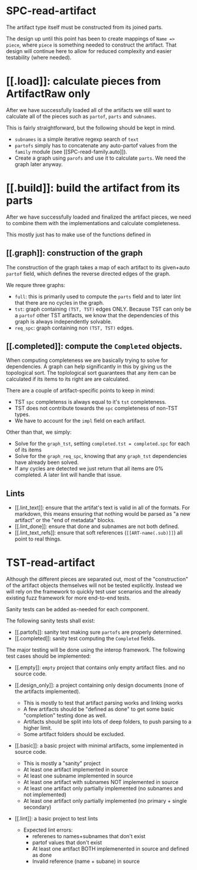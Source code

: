 # SPC-read-artifact
The artifact type itself must be constructed from its joined parts.

The design up until this point has been to create mappings of
`Name => piece`, where `piece` is something needed to construct
the artifact. That design will continue here to allow for reduced
complexity and easier testability (where needed).

# [[.load]]: calculate pieces from ArtifactRaw only
After we have successfully loaded all of the artifacts we still want
to calculate all of the pieces such as `partof`, `parts` and `subnames`.

This is fairly straightforward, but the following should be kept in
mind.
- `subnames` is a simple iterative regexp search of `text`
- `partofs` simply has to concatenate any auto-partof values from the `family`
  module (see [[SPC-read-family.auto]]).
- Create a graph using `parofs` and use it to calculate `parts`. We need the
  graph later anyway.

# [[.build]]: build the artifact from its parts
After we have successfully loaded and finalized the artifact pieces, we need
to combine them with the implementations and calculate completeness.

This mostly just has to make use of the functions defined in

## [[.graph]]: construction of the graph
The construction of the graph takes a map of each artifact to its given+auto
`partof` field, which defines the reverse directed edges of the graph.

We requre three graphs:
- `full`: this is primarily used to compute the `parts` field and to later lint
  that there are no cycles in the graph.
- `tst`: graph containing `(TST, TST)` edges ONLY. Because TST can only be
  a `partof` other TST artifacts, we know that the dependencies of this graph
  is always independently solvable.
- `req_spc`: graph containing non `(TST, TST)` edges.

## [[.completed]]: compute the `Completed` objects.
When computing completeness we are basically trying to solve for dependencies.
A graph can help significantly in this by giving us the topological sort.
The toplological sort guarantees that any item can be calculated if its
items to its right are are calculated.

There are a couple of artifact-specific points to keep in mind:
- TST `spc` completenss is always equal to it's `tst` completeness.
- TST does not contribute towards the `spc` completeness of non-TST types.
- We have to account for the `impl` field on each artifact.

Other than that, we simply:
- Solve for the `graph_tst`, setting `completed.tst = completed.spc` for each
  of its items
- Solve for the `graph_req_spc`, knowing that any `graph_tst` dependencies
  have already been solved.
- If any cycles are detected we just return that all items are 0% completed.
  A later lint will handle that issue.

## Lints
- [[.lint_text]]: ensure that the artifat's text is valid in all of the
  formats. For markdown, this means ensuring that nothing would be parsed
  as "a new artifact" or the "end of metadata" blocks.
- [[.lint_done]]: ensure that done and subnames are not both defined.
- [[.lint_text_refs]]: ensure that soft references (`[[ART-name(.sub)]]`)
  all point to real things.


# TST-read-artifact
Although the different pieces are separated out, most of the "construction" of
the artifact objects themselves will not be tested explicitly. Instead
we will rely on the framework to quickly test user scenarios and the already
existing fuzz framework for more end-to-end tests.

Sanity tests can be added as-needed for each component.

The following sanity tests shall exist:
- [[.partofs]]: sanity test making sure `partofs` are properly determined.
- [[.completed]]: sanity test computing the `Completed` fields.

The major testing will be done using the interop framework. The following
test cases should be implemented:
- [[.empty]]: `empty` project that contains only empty artifact files.
  and no source code.
- [[.design_only]]: a project containing only design documents (none of the
  artifacts implemented).
  - This is mostly to test that artifact parsing works and linking works
  - A few artifacts should be "defined as done" to get some basic "completion"
    testing done as well.
  - Artifacts should be split into lots of deep folders, to push parsing to
    a higher limit.
  - Some artifact folders should be excluded.
- [[.basic]]: a basic project with minimal artifacts, some implemented in
  source code.
  - This is mostly a "sanity" project
  - At least one artifact implemented in source
  - At least one subname implemented in source
  - At least one artifact with subnames NOT implemented in source
  - At least one artifact only partially implemented (no subnames and not implemented)
  - At least one artifact only partially implemented (no primary + single secondary)

- [[.lint]]: a basic project to test lints
  - Expected lint errors:
    - referenes to names+subnames that don't exist
    - partof values that don't exist
    - At least one artifact BOTH implemenented in source and defined as done
    - Invalid reference (name + subane) in source
